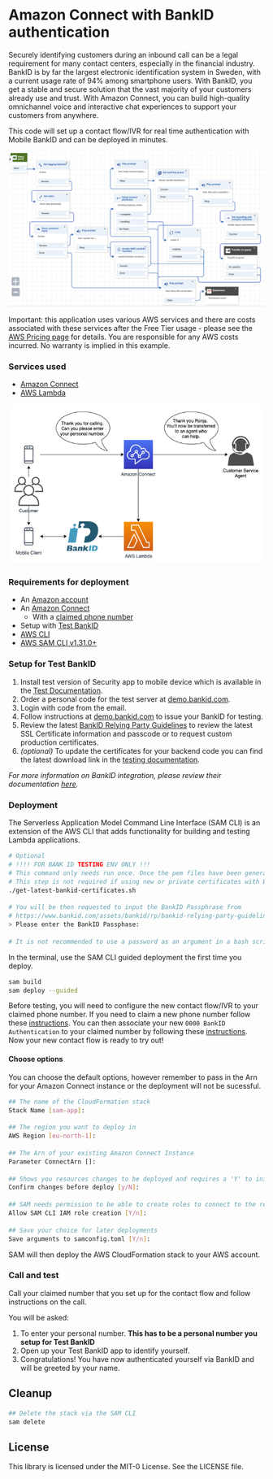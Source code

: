 # Amazon Connect with BankID authentication
Securely identifying customers during an inbound call can be a legal requirement for many contact centers, especially in the financial industry. BankID is by far the largest electronic identification system in Sweden, with a current usage rate of 94% among smartphone users. With BankID, you get a stable and secure solution that the vast majority of your customers already use and trust.
With Amazon Connect, you can build high-quality omnichannel voice and interactive chat experiences to support your customers from anywhere.

This code will set up a contact flow/IVR for real time authentication with Mobile BankID and can be deployed in minutes.

![contact flow](images/contact-flow.png)

Important: this application uses various AWS services and there are costs associated with these services after the Free Tier usage - please see the [AWS Pricing page](https://aws.amazon.com/pricing/) for details. You are responsible for any AWS costs incurred. No warranty is implied in this example.

### Services used
* [Amazon Connect](https://aws.amazon.com/connect/)
* [AWS Lambda](https://aws.amazon.com/connect/)

![architecture](images/architecture.png)

### Requirements for deployment
* An [Amazon account](https://aws.amazon.com/console/)
* An [Amazon Connect](https://docs.aws.amazon.com/connect/latest/adminguide/amazon-connect-get-started.html)
    * With a [claimed phone number](https://docs.aws.amazon.com/connect/latest/adminguide/claim-phone-number.html)
* Setup with [Test BankID](https://www.bankid.com/en/utvecklare/test)
* [AWS CLI](https://aws.amazon.com/cli/)
* [AWS SAM CLI v1.31.0+](https://docs.aws.amazon.com/serverless-application-model/latest/developerguide/serverless-sam-cli-install.html)

### Setup for Test BankID
1. Install test version of Security app to mobile device which is available in the [Test Documentation](https://www.bankid.com/en/utvecklare/test).
1. Order a personal code for the test server at [demo.bankid.com](https://demo.bankid.com/).
1. Login with code from the email.
1. Follow instructions at [demo.bankid.com](https://demo.bankid.com/) to issue your BankID for testing.
1. Review the latest [BankID Relying Party Guidelines](https://www.bankid.com/assets/bankid/rp/bankid-relying-party-guidelines-v3.6.pdf) to review the latest SSL Certificate information and passcode or to request custom production certificates.
1. _(optional)_ To update the certificates for your backend code you can find the latest download link in the [testing documentation](https://www.bankid.com/en/utvecklare/test).

_For more information on BankID integration, please review their documentation [here](https://www.bankid.com/en/utvecklare/guider)._

### Deployment
The Serverless Application Model Command Line Interface (SAM CLI) is an extension of the AWS CLI that adds functionality for building and testing Lambda applications.

```bash
# Optional
# !!!! FOR BANK ID TESTING ENV ONLY !!!
# This command only needs run once. Once the pem files have been generated there's no need to run this again.
# This step is not required if using new or private certificates with BankID
./get-latest-bankid-certificates.sh

# You will be then requested to input the BankID Passphrase from
# https://www.bankid.com/assets/bankid/rp/bankid-relying-party-guidelines-v3.6.pdf
> Please enter the BankID Passphase:

# It is not recommended to use a password as an argument in a bash script. However since the password is already on the public internet the scipt has been provided for convenience. Please use with caution and delete when progressing to personal or production certs.
```

In the terminal, use the SAM CLI guided deployment the first time you deploy.
```bash
sam build
sam deploy --guided
```

Before testing, you will need to configure the new contact flow/IVR to your claimed phone number. If you need to claim a new phone number follow these [instructions](https://docs.aws.amazon.com/connect/latest/adminguide/claim-phone-number.html). You can then associate your new `0000 BankID Authentication` to your claimed number by following these [instructions](https://docs.aws.amazon.com/connect/latest/adminguide/associate-phone-number.html).
Now your new contact flow is ready to try out!


#### Choose options
You can choose the default options, however remember to pass in the Arn for your Amazon Connect instance or the deployment will not be sucessful.

```bash
## The name of the CloudFormation stack
Stack Name [sam-app]:

## The region you want to deploy in
AWS Region [eu-north-1]:

## The Arn of your existing Amazon Connect Instance
Parameter ConnectArn []:

## Shows you resources changes to be deployed and requires a 'Y' to initiate deploy
Confirm changes before deploy [y/N]:

## SAM needs permission to be able to create roles to connect to the resources in your template
Allow SAM CLI IAM role creation [Y/n]:

## Save your choice for later deployments
Save arguments to samconfig.toml [Y/n]:
```

SAM will then deploy the AWS CloudFormation stack to your AWS account.

### Call and test
Call your claimed number that you set up for the contact flow and follow instructions on the call.

You will be asked:
1. To enter your personal number. **This has to be a personal number you setup for Test BankID**
2. Open up your Test BankID app to identify yourself.
3. Congratulations! You have now authenticated yourself via BankID and will be greeted by your name.

## Cleanup
```bash
## Delete the stack via the SAM CLI
sam delete
```

## License
This library is licensed under the MIT-0 License. See the LICENSE file.
